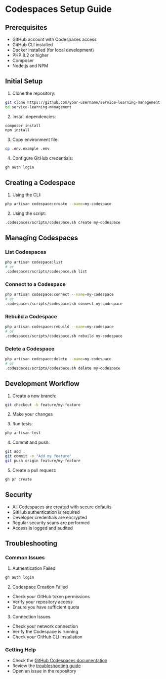 # Codespaces Setup Guide

## Prerequisites

- GitHub account with Codespaces access
- GitHub CLI installed
- Docker installed (for local development)
- PHP 8.2 or higher
- Composer
- Node.js and NPM

## Initial Setup

1. Clone the repository:
```bash
git clone https://github.com/your-username/service-learning-management.git
cd service-learning-management
```

2. Install dependencies:
```bash
composer install
npm install
```

3. Copy environment file:
```bash
cp .env.example .env
```

4. Configure GitHub credentials:
```bash
gh auth login
```

## Creating a Codespace

1. Using the CLI:
```bash
php artisan codespace:create --name=my-codespace
```

2. Using the script:
```bash
.codespaces/scripts/codespace.sh create my-codespace
```

## Managing Codespaces

### List Codespaces
```bash
php artisan codespace:list
# or
.codespaces/scripts/codespace.sh list
```

### Connect to a Codespace
```bash
php artisan codespace:connect --name=my-codespace
# or
.codespaces/scripts/codespace.sh connect my-codespace
```

### Rebuild a Codespace
```bash
php artisan codespace:rebuild --name=my-codespace
# or
.codespaces/scripts/codespace.sh rebuild my-codespace
```

### Delete a Codespace
```bash
php artisan codespace:delete --name=my-codespace
# or
.codespaces/scripts/codespace.sh delete my-codespace
```

## Development Workflow

1. Create a new branch:
```bash
git checkout -b feature/my-feature
```

2. Make your changes

3. Run tests:
```bash
php artisan test
```

4. Commit and push:
```bash
git add .
git commit -m "Add my feature"
git push origin feature/my-feature
```

5. Create a pull request:
```bash
gh pr create
```

## Security

- All Codespaces are created with secure defaults
- GitHub authentication is required
- Developer credentials are encrypted
- Regular security scans are performed
- Access is logged and audited

## Troubleshooting

### Common Issues

1. Authentication Failed
```bash
gh auth login
```

2. Codespace Creation Failed
- Check your GitHub token permissions
- Verify your repository access
- Ensure you have sufficient quota

3. Connection Issues
- Check your network connection
- Verify the Codespace is running
- Check your GitHub CLI installation

### Getting Help

- Check the [GitHub Codespaces documentation](https://docs.github.com/en/codespaces)
- Review the [troubleshooting guide](docs/troubleshooting.md)
- Open an issue in the repository 